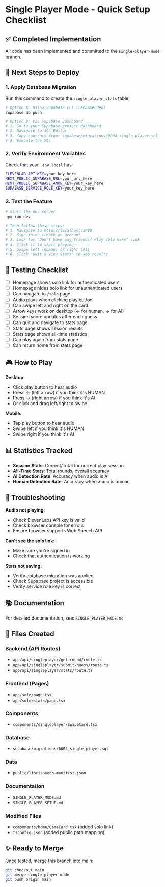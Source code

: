# Single Player Mode - Quick Setup Checklist

## ✅ Completed Implementation
All code has been implemented and committed to the `single-player-mode` branch.

## 🚀 Next Steps to Deploy

### 1. Apply Database Migration
Run this command to create the `single_player_stats` table:

```bash
# Option A: Using Supabase CLI (recommended)
supabase db push

# Option B: Via Supabase Dashboard
# 1. Go to your Supabase project dashboard
# 2. Navigate to SQL Editor
# 3. Copy contents from: supabase/migrations/0004_single_player.sql
# 4. Execute the SQL
```

### 2. Verify Environment Variables
Check that your `.env.local` has:
```bash
ELEVENLAB_API_KEY=your_key_here
NEXT_PUBLIC_SUPABASE_URL=your_url_here
NEXT_PUBLIC_SUPABASE_ANON_KEY=your_key_here
SUPABASE_SERVICE_ROLE_KEY=your_key_here
```

### 3. Test the Feature

```bash
# Start the dev server
npm run dev

# Then follow these steps:
# 1. Navigate to http://localhost:3000
# 2. Sign in or create an account
# 3. Look for "Don't have any friends? Play solo here" link
# 4. Click it to start playing
# 5. Swipe left (human) or right (AI)
# 6. Click "Quit & View Stats" to see results
```

## 📱 Testing Checklist

- [ ] Homepage shows solo link for authenticated users
- [ ] Homepage hides solo link for unauthenticated users
- [ ] Can navigate to `/solo` page
- [ ] Audio plays when clicking play button
- [ ] Can swipe left and right on the card
- [ ] Arrow keys work on desktop (← for human, → for AI)
- [ ] Session score updates after each guess
- [ ] Can quit and navigate to stats page
- [ ] Stats page shows session results
- [ ] Stats page shows all-time statistics
- [ ] Can play again from stats page
- [ ] Can return home from stats page

## 🎮 How to Play

**Desktop:**
- Click play button to hear audio
- Press ← (left arrow) if you think it's HUMAN
- Press → (right arrow) if you think it's AI
- Or click and drag left/right to swipe

**Mobile:**
- Tap play button to hear audio
- Swipe left if you think it's HUMAN
- Swipe right if you think it's AI

## 📊 Statistics Tracked

- **Session Stats**: Correct/Total for current play session
- **All-Time Stats**: Total rounds, overall accuracy
- **AI Detection Rate**: Accuracy when audio is AI
- **Human Detection Rate**: Accuracy when audio is human

## 🔧 Troubleshooting

**Audio not playing:**
- Check ElevenLabs API key is valid
- Check browser console for errors
- Ensure browser supports Web Speech API

**Can't see the solo link:**
- Make sure you're signed in
- Check that authentication is working

**Stats not saving:**
- Verify database migration was applied
- Check Supabase project is accessible
- Verify service role key is correct

## 📚 Documentation

For detailed documentation, see: `SINGLE_PLAYER_MODE.md`

## 🎯 Files Created

### Backend (API Routes)
- `app/api/singleplayer/get-round/route.ts`
- `app/api/singleplayer/submit-guess/route.ts`
- `app/api/singleplayer/stats/route.ts`

### Frontend (Pages)
- `app/solo/page.tsx`
- `app/solo/stats/page.tsx`

### Components
- `components/singleplayer/SwipeCard.tsx`

### Database
- `supabase/migrations/0004_single_player.sql`

### Data
- `public/librispeech-manifest.json`

### Documentation
- `SINGLE_PLAYER_MODE.md`
- `SINGLE_PLAYER_SETUP.md`

### Modified Files
- `components/home/GameCard.tsx` (added solo link)
- `tsconfig.json` (added public path mapping)

## ✨ Ready to Merge

Once tested, merge this branch into main:

```bash
git checkout main
git merge single-player-mode
git push origin main
```

